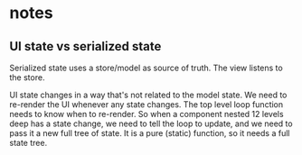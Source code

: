 # notes

## UI state vs serialized state

Serialized state uses a store/model as source of truth. The view listens to the store.

UI state changes in a way that's not related to the model state. We need to re-render the UI whenever any state changes. The top level loop function needs to know when to re-render. So when a component nested 12 levels deep has a state change, we need to tell the loop to update, and we need to pass it a new full tree of state. It is a pure (static) function, so it needs a full state tree.



